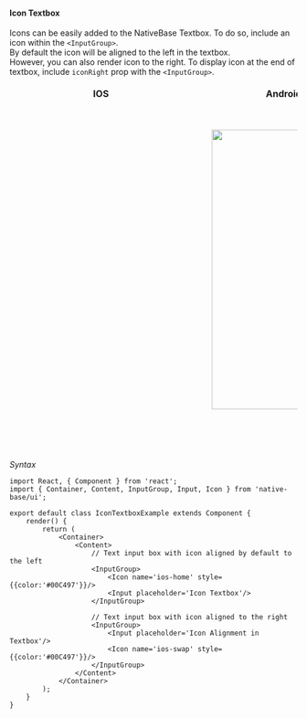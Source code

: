 #### Icon Textbox

Icons can be easily added to the NativeBase Textbox. To do so, include an icon within the <code>&lt;InputGroup></code>. <br />
By default the icon will be aligned to the left in the textbox.<br />
However, you can also render icon to the right. To display icon at the end of textbox, include <code>iconRight</code> prop with the <code>&lt;InputGroup></code>.

<table>
      <thead>
        <tr style="border-style: hidden">
          <th style="border-style: hidden; padding-right: 34px;">IOS</th>
          <th style="padding-right: 140px;">Android</th>
        </tr>
      </thead>
      <thead>
        <tr style="border-style: hidden">
          <th style="border-style: hidden"><div style="background: url(../../assets/iphone.png) no-repeat; padding: 63px 20px 100px 18px; width: 292px"><img src="{{('../../assets/ios/components/icon-textbox.png')}}" alt="" /></div></th>
          <th><div style="background: url(../../assets/android.png) no-repeat; padding: 45px 118px 68px 0px; background-size: 292px 576px;"><img height="490" width="266" src="{{('../../assets/android/components/icon-textbox.png')}}" alt="" /></div></th>
        </tr>
      </thead>
    </table>

*Syntax*        
<pre class="line-numbers"><code class="language-jsx">import React, { Component } from 'react';
import { Container, Content, InputGroup, Input, Icon } from 'native-base/ui';
​
export default class IconTextboxExample extends Component {
    render() {
        return (
            &lt;Container>
                &lt;Content>
                    // Text input box with icon aligned by default to the left
                    &lt;InputGroup>
                        &lt;Icon name='ios-home' style=&#123;{color:'#00C497'}}/>
                        &lt;Input placeholder='Icon Textbox'/>
                    &lt;/InputGroup>

                    // Text input box with icon aligned to the right
                    &lt;InputGroup>
                        &lt;Input placeholder='Icon Alignment in Textbox'/>
                        &lt;Icon name='ios-swap' style=&#123;{color:'#00C497'}}/>
                    &lt;/InputGroup>
                &lt;/Content>
            &lt;/Container>
        );
    }
}</code></pre>
